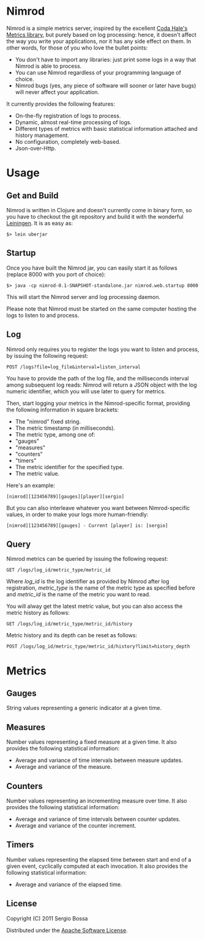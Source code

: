 # Nimrod

Nimrod is a simple metrics server, inspired by the excellent [Coda Hale's Metrics library](https://github.com/codahale/metrics/), but purely based on log processing:
hence, it doesn't affect the way you write your applications, nor it has any side effect on them.
In other words, for those of you who love the bullet points:

* You don't have to import any libraries: just print some logs in a way that Nimrod is able to process.
* You can use Nimrod regardless of your programming language of choice.
* Nimrod bugs (yes, any piece of software will sooner or later have bugs) will never affect your application.

It currently provides the following features:

* On-the-fly registration of logs to process.
* Dynamic, almost real-time processing of logs.
* Different types of metrics with basic statistical information attached and history management.
* No configuration, completely web-based.
* Json-over-Http.

# Usage

## Get and Build

Nimrod is written in Clojure and doesn't currently come in binary form, so you have to checkout the git repository and build it with the wonderful [Leiningen](http://github.com/technomancy/leiningen).
It is as easy as:

    $> lein uberjar

## Startup

Once you have built the Nimrod jar, you can easily start it as follows (replace 8000 with you port of choice):

    $> java -cp nimrod-0.1-SNAPSHOT-standalone.jar nimrod.web.startup 8000

This will start the Nimrod server and log processing daemon.

Please note that Nimrod must be started on the same computer hosting the logs to listen to and process.

## Log

Nimrod only requires you to register the logs you want to listen and process, by issuing the following request:

    POST /logs?file=log_file&interval=listen_interval

You have to provide the path of the log file, and the milliseconds interval among subsequent log reads: Nimrod will return a JSON object with the log numeric identifier,
which you will use later to query for metrics.

Then, start logging your metrics in the Nimrod-specific format, providing the following information in square brackets:

* The "nimrod" fixed string.
* The metric timestamp (in milliseconds).
* The metric type, among one of:
 * "gauges"
 * "measures"
 * "counters"
 * "timers"
* The metric identifier for the specified type.
* The metric value.

Here's an example:

    [nimrod][123456789][gauges][player][sergio]

But you can also interleave whatever you want between Nimrod-specific values, in order to make your logs more human-friendly:

    [nimrod][123456789][gauges] - Current [player] is: [sergio]

## Query

Nimrod metrics can be queried by issuing the following request:

    GET /logs/log_id/metric_type/metric_id

Where *log_id* is the log identifier as provided by Nimrod after log registration, *metric_type* is the name of the metric type as specified before and
*metric_id* is the name of the metric you want to read.

You will alway get the latest metric value, but you can also access the metric history as follows:

    GET /logs/log_id/metric_type/metric_id/history

Metric history and its depth can be reset as follows:

    POST /logs/log_id/metric_type/metric_id/history?limit=history_depth

# Metrics

## Gauges

String values representing a generic indicator at a given time.

## Measures

Number values representing a fixed measure at a given time.
It also provides the following statistical information:

* Average and variance of time intervals between measure updates.
* Average and variance of the measure.

## Counters

Number values representing an incrementing measure over time.
It also provides the following statistical information:

* Average and variance of time intervals between counter updates.
* Average and variance of the counter increment.

## Timers

Number values representing the elapsed time between start and end of a given event, cyclically computed at each invocation.
It also provides the following statistical information:

* Average and variance of the elapsed time.

## License

Copyright (C) 2011 Sergio Bossa

Distributed under the [Apache Software License](http://www.apache.org/licenses/LICENSE-2.0.html).
